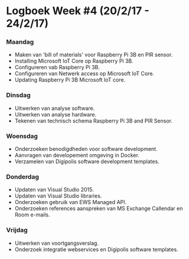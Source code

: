 # Logboek Week #4 (20/2/17 - 24/2/17)
### Maandag
* Maken van 'bill of materials' voor Raspberry Pi 3B en PIR sensor.
* Installing Microsoft IoT Core op Raspberry Pi 3B.
* Configureren vab Raspberry Pi 3B.
* Configureren van Netwerk access op Microsoft IoT Core.
* Updating Raspberry Pi 3B Microsoft IoT core. 

### Dinsdag
* Uitwerken van analyse software.
* Uitwerken van analyse hardware.
* Tekenen van technisch schema Raspberry Pi 3B and PIR Sensor.
  
### Woensdag
* Onderzoeken benodigdheden voor software development.
* Aanvragen van developement omgeving in Docker.
* Verzamelen van Digipolis software development templates.


### Donderdag
* Updaten van Visual Studio 2015.
* Updaten van Visual Studio libraries.
* Onderzoeken gebruik van EWS Managed API.
* Onderzoeken references aanspreken van MS Exchange Callendar en Room e-mails.

### Vrijdag
* Uitwerken van voortgangsverslag.
* Onderzoek integratie webservices en Digipolis software templates.